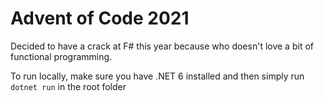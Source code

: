 # Advent of Code 2021

Decided to have a crack at F# this year because who doesn't love a bit of functional programming.

To run locally, make sure you have .NET 6 installed and then simply run 
`dotnet run`
in the root folder